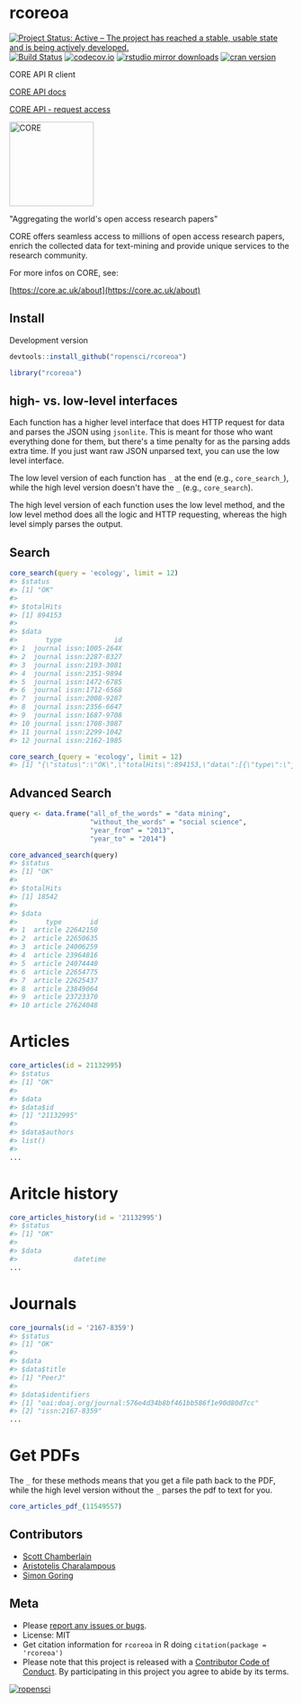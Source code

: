 rcoreoa
=======



[![Project Status: Active – The project has reached a stable, usable state and is being actively developed.](http://www.repostatus.org/badges/latest/active.svg)](http://www.repostatus.org/#active)
[![Build Status](https://travis-ci.org/ropensci/rcoreoa.svg?branch=master)](https://travis-ci.org/ropensci/rcoreoa)
[![codecov.io](https://codecov.io/github/ropensci/rcoreoa/coverage.svg?branch=master)](https://codecov.io/github/ropensci/rcoreoa?branch=master)
[![rstudio mirror downloads](https://cranlogs.r-pkg.org/badges/rcoreoa)](https://github.com/metacran/cranlogs.app)
[![cran version](http://www.r-pkg.org/badges/version/rcoreoa)](https://cran.r-project.org/package=rcoreoa)

CORE API R client

[CORE API docs](https://core.ac.uk/docs/)

[CORE API - request access](https://core.ac.uk/api-keys/register)

<a href="https://core.ac.uk">
<img src="https://core.ac.uk/resources/corelogo_hires.png" width="150"
alt="CORE">
</a>

"Aggregating the world's open access research papers"

CORE offers seamless access to millions of open access research papers, enrich
the collected data for text-mining and provide unique services to the research
community.

For more infos on CORE, see:

[https://core.ac.uk/about](https://core.ac.uk/about)

## Install

Development version


```r
devtools::install_github("ropensci/rcoreoa")
```


```r
library("rcoreoa")
```

## high- vs. low-level interfaces

Each function has a higher level interface that does HTTP request for data and parses
the JSON using `jsonlite`. This is meant for those who want everything done for them,
but there's a time penalty for as the parsing adds extra time. If you just want raw JSON
unparsed text, you can use the low level interface.

The low level version of each function has `_` at the end (e.g., `core_search_`), while the
high level version doesn't have the `_` (e.g., `core_search`).

The high level version of each function uses the low level method, and the low level method
does all the logic and HTTP requesting, whereas the high level simply parses the output.

## Search


```r
core_search(query = 'ecology', limit = 12)
#> $status
#> [1] "OK"
#> 
#> $totalHits
#> [1] 894153
#> 
#> $data
#>       type             id
#> 1  journal issn:1005-264X
#> 2  journal issn:2287-8327
#> 3  journal issn:2193-3081
#> 4  journal issn:2351-9894
#> 5  journal issn:1472-6785
#> 6  journal issn:1712-6568
#> 7  journal issn:2008-9287
#> 8  journal issn:2356-6647
#> 9  journal issn:1687-9708
#> 10 journal issn:1708-3087
#> 11 journal issn:2299-1042
#> 12 journal issn:2162-1985
```


```r
core_search_(query = 'ecology', limit = 12)
#> [1] "{\"status\":\"OK\",\"totalHits\":894153,\"data\":[{\"type\":\"journal\",\"id\":\"issn:1005-264X\"},{\"type\":\"journal\",\"id\":\"issn:2287-8327\"},{\"type\":\"journal\",\"id\":\"issn:2193-3081\"},{\"type\":\"journal\",\"id\":\"issn:2351-9894\"},{\"type\":\"journal\",\"id\":\"issn:1472-6785\"},{\"type\":\"journal\",\"id\":\"issn:1712-6568\"},{\"type\":\"journal\",\"id\":\"issn:2008-9287\"},{\"type\":\"journal\",\"id\":\"issn:2356-6647\"},{\"type\":\"journal\",\"id\":\"issn:1687-9708\"},{\"type\":\"journal\",\"id\":\"issn:1708-3087\"},{\"type\":\"journal\",\"id\":\"issn:2299-1042\"},{\"type\":\"journal\",\"id\":\"issn:2162-1985\"}]}"
```

## Advanced Search


```r
query <- data.frame("all_of_the_words" = "data mining",
                    "without_the_words" = "social science",
                    "year_from" = "2013",
                    "year_to" = "2014")

core_advanced_search(query)
#> $status
#> [1] "OK"
#> 
#> $totalHits
#> [1] 18542
#> 
#> $data
#>       type       id
#> 1  article 22642150
#> 2  article 22650635
#> 3  article 24006259
#> 4  article 23964816
#> 5  article 24074440
#> 6  article 22654775
#> 7  article 22625437
#> 8  article 23849064
#> 9  article 23723370
#> 10 article 27624048
```

# Articles


```r
core_articles(id = 21132995)
#> $status
#> [1] "OK"
#> 
#> $data
#> $data$id
#> [1] "21132995"
#> 
#> $data$authors
#> list()
#> 
...
```

# Aritcle history


```r
core_articles_history(id = '21132995')
#> $status
#> [1] "OK"
#> 
#> $data
#>              datetime
...
```

# Journals


```r
core_journals(id = '2167-8359')
#> $status
#> [1] "OK"
#> 
#> $data
#> $data$title
#> [1] "PeerJ"
#> 
#> $data$identifiers
#> [1] "oai:doaj.org/journal:576e4d34b8bf461bb586f1e90d80d7cc"
#> [2] "issn:2167-8359"                                       
...
```

# Get PDFs

The `_` for these methods means that you get a file path back to the PDF, while the
high level version without the `_` parses the pdf to text for you.


```r
core_articles_pdf_(11549557)
```

## Contributors

* [Scott Chamberlain](https://github.com/sckott)
* [Aristotelis Charalampous](https://github.com/aresxs91)
* [Simon Goring](https://github.com/SimonGoring)

## Meta

* Please [report any issues or bugs](https://github.com/ropensci/rcoreoa/issues).
* License: MIT
* Get citation information for `rcoreoa` in R doing `citation(package = 'rcoreoa')`
* Please note that this project is released with a [Contributor Code of Conduct](CONDUCT.md). By participating in this project you agree to abide by its terms.

[![ropensci](https://ropensci.org/public_images/github_footer.png)](https://ropensci.org)
